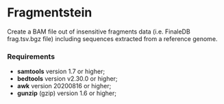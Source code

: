 # Fragmentstein
Create a BAM file out of insensitive fragments data (i.e. FinaleDB frag.tsv.bgz file) including sequences extracted from a reference genome.


### Requirements

- **samtools** version 1.7 or higher;
- **bedtools** version v2.30.0 or higher;
- **awk** version 20200816 or higher;
- **gunzip** (gzip) version 1.6 or higher;
